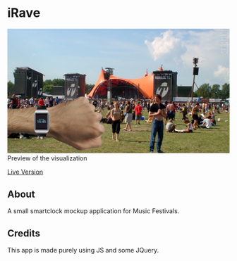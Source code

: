 # iRave

![screenshot](https://raw.githubusercontent.com/DanyBoss/iRave/master/preview.png)
Preview of the visualization

[Live Version](https://danyboss.github.io/olympics/)

## About
A small smartclock mockup application for Music Festivals.

## Credits
This app is made purely using JS and some JQuery.
